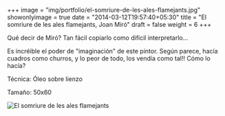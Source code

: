+++
image = "img/portfolio/el-somriure-de-les-ales-flamejants.jpg"
showonlyimage = true
date = "2014-03-12T19:57:40+05:30"
title = "El somriure de les ales flamejants, Joan Miró"
draft = false
weight = 6
+++

Qué decir de Miró? Tan fácil copiarlo como difícil interpretarlo...
<!--more-->

Es incréible el poder de "imaginación" de este pintor. Según parece, hacía cuadros como churros, y lo peor de todo, los vendía como tal!! Cómo lo hacía?

Técnica: Óleo sobre lienzo

Tamaño: 50x60

![El somriure de les ales flamejants](/img/portfolio/el-somriure-de-les-ales-flamejants.jpg)
